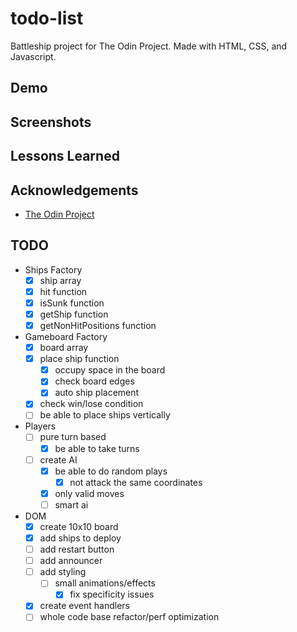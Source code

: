 # todo-list

Battleship project for The Odin Project. Made with HTML, CSS, and Javascript.

## Demo

## Screenshots

## Lessons Learned

## Acknowledgements

- [The Odin Project](https://www.theodinproject.com/)

## TODO

- Ships Factory
  - [x] ship array
  - [x] hit function
  - [x] isSunk function
  - [x] getShip function
  - [x] getNonHitPositions function
- Gameboard Factory
  - [x] board array
  - [x] place ship function
    - [x] occupy space in the board
    - [x] check board edges
    - [x] auto ship placement
  - [x] check win/lose condition
  - [ ] be able to place ships vertically
- Players
  - [ ] pure turn based
    - [x] be able to take turns
  - [ ] create AI
    - [x] be able to do random plays
      - [x] not attack the same coordinates
    - [x] only valid moves
    - [ ] smart ai
- DOM
  - [x] create 10x10 board
  - [x] add ships to deploy
  - [ ] add restart button
  - [ ] add announcer
  - [ ] add styling
    - [ ] small animations/effects
      - [x] fix specificity issues
  - [x] create event handlers
  - [ ] whole code base refactor/perf optimization
